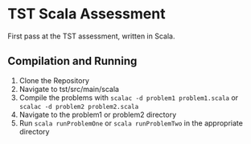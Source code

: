 # TST Scala Assessment

First pass at the TST assessment, written in Scala. 

## Compilation and Running

1. Clone the Repository
2. Navigate to tst/src/main/scala
3. Compile the problems with `scalac -d problem1 problem1.scala` or `scalac -d problem2 problem2.scala`
4. Navigate to the problem1 or problem2 directory
5. Run `scala runProblemOne` or `scala runProblemTwo` in the appropriate directory
